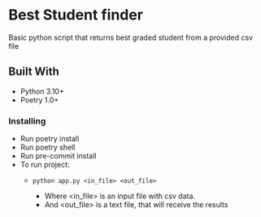 # Best Student finder
Basic python script that returns best graded student from a provided csv file


## Built With
- Python 3.10+
- Poetry 1.0+

### Installing

- Run poetry install
- Run poetry shell
- Run pre-commit install
- To run project:
  - ```
    python app.py <in_file> <out_file>
    ```
    - Where <in_file> is an input file with csv data.
    - And <out_file> is a text file, that will receive the results
